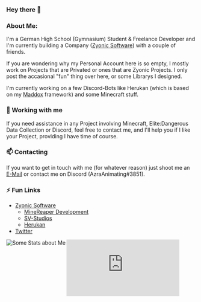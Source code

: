 ### Hey there 👋

### About Me:

I'm a German High School (Gymnasium) Student & Freelance Developer and I'm currently building a Company ([Zyonic Software](https://github.com/zyonic-software/)) with a couple of friends.

If you are wondering why my Personal Account here is so empty, I mostly work on Projects that are Privated or ones that are Zyonic Projects. I only post the accasional "fun" thing over here, or some Librarys I designed.

I'm currently working on a few Discord-Bots like Herukan (which is based on my [Maddox](https://github.com/zyonic-software/maddox-v2/) framework) and some Minecraft stuff.

### 👯 Working with me

If you need assistance in any Project involving Minecraft, Elite:Dangerous Data Collection or Discord, feel free to contact me, and I'll help you if I like your Project, providing I have time of course.

### 📫 Contacting

If you want to get in touch with me (for whatever reason) just shoot me an [E-Mail](mailto:tobiasrempe@zyonicsoftware.com) or contact me on Discord (AzraAnimating#3851).

### ⚡ Fun Links

- [Zyonic Software](https://zyonicsoftware.com/)
  - [MineReaper Development](https://minereaper.de/)
  - [SV-Studios](https://sv-studios.net/)
  - [Herukan](https://herukan.xyz/)
- [Twitter](https://twitter.com/azraanimating/)


<img align="left" alt="Some Stats about Me" src="https://github-readme-stats.vercel.app/api?username=AzraAnimating&show_icons=true&hide_border=true&count_private=true" />       

<figure><embed src="https://wakatime.com/share/@AzraAnimating/1c7c7203-7920-42e8-bf58-870a96b7d551.svg"></embed></figure>

<!--
**AzraAnimating/AzraAnimating** is a ✨ _special_ ✨ repository because its `README.md` (this file) appears on your GitHub profile.

Here are some ideas to get you started:

- 🔭 I’m currently working on ...
- 🌱 I’m currently learning ...
- 👯 I’m looking to collaborate on ...
- 🤔 I’m looking for help with ...
- 💬 Ask me about ...
- 📫 How to reach me: ...
- 😄 Pronouns: ...
- ⚡ Fun fact: ...
-->
